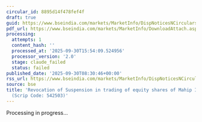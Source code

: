 ```yaml
---
circular_id: 8895d14f478fef4f
draft: true
guid: https://www.bseindia.com/markets/MarketInfo/DispNoticesNCirculars.aspx?Noticeid={4100710B-5B70-472C-8D64-AAA55FB7D240}&noticeno=20250930-14&dt=09/30/2025&icount=14&totcount=104&flag=0
pdf_url: https://www.bseindia.com/markets/MarketInfo/DownloadAttach.aspx?id=20250930-14&attachedId=12122e44-04ef-4207-bf49-a996ab5acd07
processing:
  attempts: 1
  content_hash: ''
  processed_at: '2025-09-30T15:54:09.524956'
  processor_version: '2.0'
  stage: claude_failed
  status: failed
published_date: '2025-09-30T08:30:46+00:00'
rss_url: https://www.bseindia.com/markets/MarketInfo/DispNoticesNCirculars.aspx?Noticeid={4100710B-5B70-472C-8D64-AAA55FB7D240}&noticeno=20250930-14&dt=09/30/2025&icount=14&totcount=104&flag=0
source: bse
title: 'Revocation of Suspension in trading of equity shares of Mahip Industries Ltd.
  (Scrip Code: 542503)'
---
```


Processing in progress...